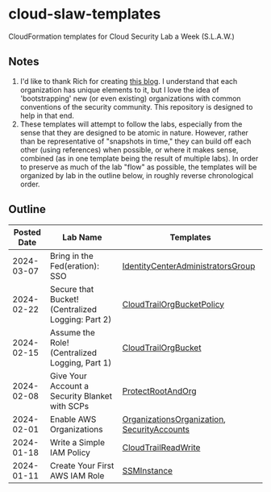 # cloud-slaw-templates

CloudFormation templates for Cloud Security Lab a Week (S.L.A.W.)

## Notes

1. I'd like to thank Rich for creating [this blog](https://slaw.securosis.com/). I understand that each organization
   has unique elements to it, but I love the idea of 'bootstrapping' new (or even existing)
   organizations with common conventions of the security community. This repository is
   designed to help in that end.
2. These templates will attempt to follow the labs, especially from the sense that they
   are designed to be atomic in nature. However, rather than be representative of
   "snapshots in time," they can build off each other (using references) when possible, or
   where it makes sense, combined (as in one template being the result of multiple labs).
   In order to preserve as much of the lab "flow" as possible, the templates will be
   organized by lab in the outline below, in roughly reverse chronological order.

## Outline

| Posted Date | Lab Name                                          | Templates                                                                                                                              |
| ----------- | ------------------------------------------------- | -------------------------------------------------------------------------------------------------------------------------------------- |
| 2024-03-07  | Bring in the Fed(eration): SSO                    | [IdentityCenterAdministratorsGroup](./templates/IdentityCenterAdministratorsGroup.template)                                            |
| 2024-02-22  | Secure that Bucket! (Centralized Logging: Part 2) | [CloudTrailOrgBucketPolicy](./templates/CloudTrailOrgBucketPolicy.template)                                                            |
| 2024-02-15  | Assume the Role! (Centralized Logging, Part 1)    | [CloudTrailOrgBucket](./templates/CloudTrailOrgBucket.template)                                                                        |
| 2024-02-08  | Give Your Account a Security Blanket with SCPs    | [ProtectRootAndOrg](./templates/ProtectRootAndOrg.template)                                                                            |
| 2024-02-01  | Enable AWS Organizations                          | [OrganizationsOrganization](./templates/OrganizationsOrganization.template), [SecurityAccounts](./templates/SecurityAccounts.template) |
| 2024-01-18  | Write a Simple IAM Policy                         | [CloudTrailReadWrite](./templates/CloudTrailReadWrite.template)                                                                        |
| 2024-01-11  | Create Your First AWS IAM Role                    | [SSMInstance](./templates/SSMInstance.template)                                                                                        |
